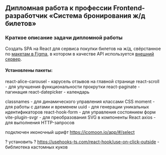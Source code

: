 ## Дипломная работа к профессии Frontend-разработчик «Система бронирования ж/д билетов»

### Краткое описание задачи дипломной работы

Создать SPA на React для сервиса покупки билетов на ж/д, свёрстанное по [макетам в Figma](https://www.figma.com/file/7981GjEsjSpBUKolk4xFoT/%D0%97%D0%B0%D0%BA%D0%B0%D0%B7-%D0%B1%D0%B8%D0%BB%D0%B5%D1%82%D0%BE%D0%B2?node-id=0%3A1), в котором в качестве API используется [внешний сервер](https://students.netoservices.ru/fe-diplom/).

#### Установлены пакеты:

react-alice-carousel - карусель отзывов на главной странице
react-scroll - для улучшения функциональности прокрутки
react-paginate - пагинация
react-datepicker - календарь

classnames - для динамического управления классами CSS
moment - для работы с датами и временем
uuid - для генерации уникальных идентификаторов
react-hook-form - для управления состоянием форм
vite-plugin-svgr - для преобразования SVG в компоненты React
axios - для выполнения HTTP-запросов

подключен иконочный шрифт
https://icomoon.io/app/#/select

? установить ?
https://usehooks-ts.com/react-hook/use-on-click-outside - библиотека кастомных куков
